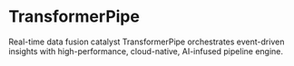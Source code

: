 # TransformerPipe
Real-time data fusion catalyst TransformerPipe orchestrates event-driven insights with high-performance, cloud-native, AI-infused pipeline engine.
